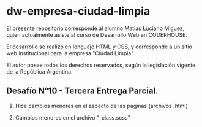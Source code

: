 # dw-empresa-ciudad-limpia

El presente repositorio corresponde al alumno Matias Luciano Miguez, quien actualmente asiste al curso de Desarrollo Web en CODERHOUSE.

El desarrollo se realizó en lenguaje HTML y CSS, y corresponde a un sitio web institucional para la empresa "Ciudad Limpia"

El autor posee todos los derechos reservados, según la legislación vigente de la República Argentina.


Desafío N°10 - Tercera Entrega Parcial.
-------------------------------------------

1) Hice cambios menores en el aspecto de las páginas (archivos .html)

2) Cambios menores en el archivo "_class.scss"